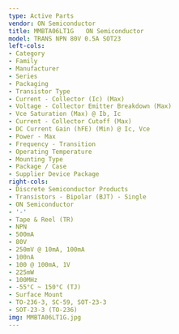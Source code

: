 ```yaml
---
type: Active Parts
vendor: ON Semiconductor
title: MMBTA06LT1G　　ON Semiconductor
model: TRANS NPN 80V 0.5A SOT23
left-cols:
- Category
- Family
- Manufacturer
- Series
- Packaging 
- Transistor Type
- Current - Collector (Ic) (Max)
- Voltage - Collector Emitter Breakdown (Max)
- Vce Saturation (Max) @ Ib, Ic
- Current - Collector Cutoff (Max)
- DC Current Gain (hFE) (Min) @ Ic, Vce
- Power - Max
- Frequency - Transition
- Operating Temperature
- Mounting Type
- Package / Case
- Supplier Device Package
right-cols:
- Discrete Semiconductor Products
- Transistors - Bipolar (BJT) - Single
- ON Semiconductor
- '-'
- Tape & Reel (TR) 
- NPN
- 500mA
- 80V
- 250mV @ 10mA, 100mA
- 100nA
- 100 @ 100mA, 1V
- 225mW
- 100MHz
- -55°C ~ 150°C (TJ)
- Surface Mount
- TO-236-3, SC-59, SOT-23-3
- SOT-23-3 (TO-236)
img: MMBTA06LT1G.jpg
---
```

